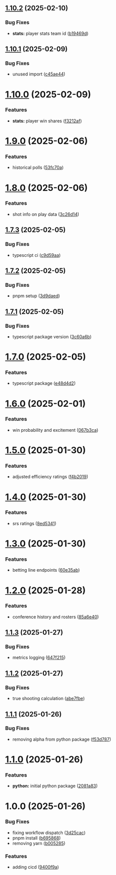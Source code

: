 ## [1.10.2](https://github.com/CFBD/cbb-api/compare/v1.10.1...v1.10.2) (2025-02-10)


### Bug Fixes

* **stats:** player stats team id ([b19469d](https://github.com/CFBD/cbb-api/commit/b19469d57a9c37df0eef5b8d46f4d97fdcc21742))

## [1.10.1](https://github.com/CFBD/cbb-api/compare/v1.10.0...v1.10.1) (2025-02-09)


### Bug Fixes

* unused import ([c45ae44](https://github.com/CFBD/cbb-api/commit/c45ae44babd4b0fc73e4ebf41209487d3aff11ec))

# [1.10.0](https://github.com/CFBD/cbb-api/compare/v1.9.0...v1.10.0) (2025-02-09)


### Features

* **stats:** player win shares ([f3212af](https://github.com/CFBD/cbb-api/commit/f3212af7bcba5e4dea62cb516e07739fa211f5c4))

# [1.9.0](https://github.com/CFBD/cbb-api/compare/v1.8.0...v1.9.0) (2025-02-06)


### Features

* historical polls ([53fc70a](https://github.com/CFBD/cbb-api/commit/53fc70aad5320158b9da219c34f22950fb177bcb))

# [1.8.0](https://github.com/CFBD/cbb-api/compare/v1.7.3...v1.8.0) (2025-02-06)


### Features

* shot info on play data ([3c26d14](https://github.com/CFBD/cbb-api/commit/3c26d147136a5743c229b4c1328979a82e441c9a))

## [1.7.3](https://github.com/CFBD/cbb-api/compare/v1.7.2...v1.7.3) (2025-02-05)


### Bug Fixes

* typescript ci ([c9d59aa](https://github.com/CFBD/cbb-api/commit/c9d59aa13c97047bd47803cae9a277d4fd65d699))

## [1.7.2](https://github.com/CFBD/cbb-api/compare/v1.7.1...v1.7.2) (2025-02-05)


### Bug Fixes

* pnpm setup ([3d9daed](https://github.com/CFBD/cbb-api/commit/3d9daed65d20bb50d24e5c851f6f986113f77008))

## [1.7.1](https://github.com/CFBD/cbb-api/compare/v1.7.0...v1.7.1) (2025-02-05)


### Bug Fixes

* typescript package version ([3c60a6b](https://github.com/CFBD/cbb-api/commit/3c60a6bf71a28253e6a0709e58197aa1a164a414))

# [1.7.0](https://github.com/CFBD/cbb-api/compare/v1.6.0...v1.7.0) (2025-02-05)


### Features

* typescript package ([e48d4d2](https://github.com/CFBD/cbb-api/commit/e48d4d2e50ebc2e0a3246531046e89b5a5a4c7f1))

# [1.6.0](https://github.com/CFBD/cbb-api/compare/v1.5.0...v1.6.0) (2025-02-01)


### Features

* win probability and excitement ([067b3ca](https://github.com/CFBD/cbb-api/commit/067b3caa236ec310e3c215da11509424d484a311))

# [1.5.0](https://github.com/CFBD/cbb-api/compare/v1.4.0...v1.5.0) (2025-01-30)


### Features

* adjusted efficiency ratings ([f4b2019](https://github.com/CFBD/cbb-api/commit/f4b201905e25529be586ff3f5c4f2aabac931523))

# [1.4.0](https://github.com/CFBD/cbb-api/compare/v1.3.0...v1.4.0) (2025-01-30)


### Features

* srs ratings ([8ed5341](https://github.com/CFBD/cbb-api/commit/8ed5341d8ad3380a6574ecb4e176ca8ef9ca7d15))

# [1.3.0](https://github.com/CFBD/cbb-api/compare/v1.2.0...v1.3.0) (2025-01-30)


### Features

* betting line endpoints ([60e35ab](https://github.com/CFBD/cbb-api/commit/60e35ab4435fc15ef39ceaf9240cbe68bbe5d929))

# [1.2.0](https://github.com/CFBD/cbb-api/compare/v1.1.3...v1.2.0) (2025-01-28)


### Features

* conference history and rosters ([85a6e40](https://github.com/CFBD/cbb-api/commit/85a6e406d860fd044f0a6ccf78bdb8eb3d04bd49))

## [1.1.3](https://github.com/CFBD/cbb-api/compare/v1.1.2...v1.1.3) (2025-01-27)


### Bug Fixes

* metrics logging ([647f215](https://github.com/CFBD/cbb-api/commit/647f215540cb4a2eb250738205924f58311e1b7c))

## [1.1.2](https://github.com/CFBD/cbb-api/compare/v1.1.1...v1.1.2) (2025-01-27)


### Bug Fixes

* true shooting calculation ([abe7fbe](https://github.com/CFBD/cbb-api/commit/abe7fbee3b58f5a2b5653adb3c6b828d5ec9bf47))

## [1.1.1](https://github.com/CFBD/cbb-api/compare/v1.1.0...v1.1.1) (2025-01-26)


### Bug Fixes

* removing alpha from python package ([f53d787](https://github.com/CFBD/cbb-api/commit/f53d7873d765b8ff3fb6dfa8bcf2e359188a0adc))

# [1.1.0](https://github.com/CFBD/cbb-api/compare/v1.0.0...v1.1.0) (2025-01-26)


### Features

* **python:** initial python package ([2081a83](https://github.com/CFBD/cbb-api/commit/2081a83fa345140cb566ad9e4e8ca1c60bd1efec))

# 1.0.0 (2025-01-26)


### Bug Fixes

* fixing workflow dispatch ([3d25cac](https://github.com/CFBD/cbb-api/commit/3d25cac6a3e699c60248f7e2ee34443f452b942d))
* pnpm install ([b695868](https://github.com/CFBD/cbb-api/commit/b69586878c02fe014bfaf77baf082c2a18d6c38c))
* removing yarn ([b005285](https://github.com/CFBD/cbb-api/commit/b0052853941226ba338c3ae34bbfd753bbda0d6d))


### Features

* adding cicd ([9400f9a](https://github.com/CFBD/cbb-api/commit/9400f9a01d020fde94caf7e5d58087298029e268))
